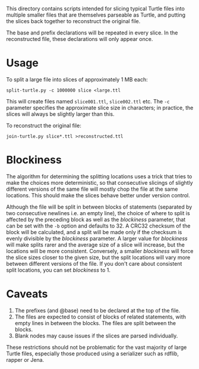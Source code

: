 This directory contains scripts intended for slicing typical Turtle files
into multiple smaller files that are themselves parseable as Turtle, and
putting the slices back together to reconstruct the original file. 

The base and prefix declarations will be repeated in every slice. In the
reconstructed file, these declarations will only appear once.

# Usage

To split a large file into slices of approximately 1 MB each:

    split-turtle.py -c 1000000 slice <large.ttl

This will create files named `slice001.ttl`, `slice002.ttl` etc. The `-c`
parameter specifies the approximate slice size in characters; in practice,
the slices will always be slightly larger than this.

To reconstruct the original file:

    join-turtle.py slice*.ttl >reconstructed.ttl

# Blockiness

The algorithm for determining the splitting locations uses a trick that
tries to make the choices more deterministic, so that consecutive
slicings of slightly different versions of the same file will mostly chop
the file at the same locations. This should make the slices behave better
under version control.

Although the file will be split in between blocks of statements (separated
by two consecutive newlines i.e.  an empty line), the choice of where to
split is affected by the preceding block as well as the *blockiness*
parameter, that can be set with the `-b` option and defaults to 32.  A CRC32
checksum of the block will be calculated, and a split will be made only if
the checksum is evenly divisible by the *blockiness* parameter.  A larger
value for *blockiness* will make splits rarer and the average size of a
slice will increase, but the locations will be more consistent. Conversely,
a smaller *blockiness* will force the slice sizes closer to the given size,
but the split locations will vary more between different versions of the
file. If you don't care about consistent split locations, you can set
*blockiness* to 1.

# Caveats

1. The prefixes (and @base) need to be declared at the top of the file.
2. The files are expected to consist of blocks of related statements, with
empty lines in between the blocks. The files are split between the blocks.
3. Blank nodes may cause issues if the slices are parsed individually.

These restrictions should not be problematic for the vast majority of large
Turtle files, especially those produced using a serializer such as rdflib,
rapper or Jena.
